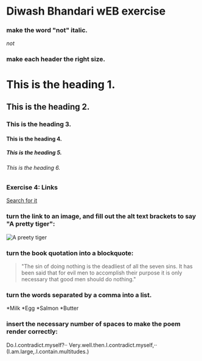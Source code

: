 # Diwash Bhandari wEB exercise

### make the word "not" italic.
 _not_

### make each header the right size.

# This is the heading 1.
## This is the heading 2.
### This is the heading 3.
#### This is the heading 4.
##### This is the heading 5.
###### This is the heading 6.

### Exercise 4: Links
[Search for it](https://www.google.com)


### turn the link to an image, and fill out the alt text brackets to say "A pretty tiger":
![A preety tiger](https://www.istockphoto.com/fi/valokuva/siperian-tiikeri-gm627540386-111173829)

### turn the book quotation into a blockquote:
> "The sin of doing nothing is the deadliest of all the seven sins. It has been said that for evil men to accomplish their purpose it is only necessary that good men should do nothing."

### turn the words separated by a comma into a list.
*Milk
*Egg
*Salmon
*Butter

### insert the necessary number of spaces to make the poem render correctly:
Do.I.contradict.myself?··
Very.well.then.I.contradict.myself,··
(I.am.large,.I.contain.multitudes.)

